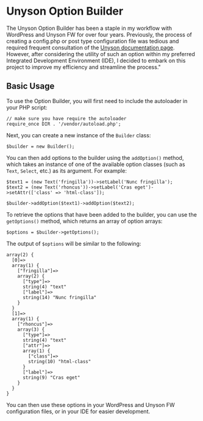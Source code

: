 # Unyson Option Builder

​​The Unyson Option Builder has been a staple in my workflow with WordPress and Unyson FW for over four years. Previously, the process of creating a config.php or post type configuration file was tedious and required frequent consultation of the [Unyson documentation page](http://manual.unyson.io/en/latest/options/built-in/introduction.html#content). However, after considering the utility of such an option within my preferred Integrated Development Environment (IDE), I decided to embark on this project to improve my efficiency and streamline the process."

## Basic Usage

To use the Option Builder, you will first need to include the autoloader in your PHP script:

```
// make sure you have require the autoloader
require_once DIR . '/vendor/autoload.php';
```

Next, you can create a new instance of the `Builder` class:
```
$builder = new Builder();
```

You can then add options to the builder using the `addOption()` method, which takes an instance of one of the available option classes (such as `Text`, `Select`, etc.) as its argument. For example:
```
$text1 = (new Text('fringilla'))->setLabel('Nunc fringilla');
$text2 = (new Text('rhoncus'))->setLabel('Cras eget')->setAttr(['class' => 'html-class']);

$builder->addOption($text1)->addOption($text2);
```


To retrieve the options that have been added to the builder, you can use the `getOptions()` method, which returns an array of option arrays:
```
$options = $builder->getOptions();
```

The output of `$options` will be similar to the following:
```
array(2) {
  [0]=>
  array(1) {
    ["fringilla"]=>
    array(2) {
      ["type"]=>
      string(4) "text"
      ["label"]=>
      string(14) "Nunc fringilla"
    }
  }
  [1]=>
  array(1) {
    ["rhoncus"]=>
    array(3) {
      ["type"]=>
      string(4) "text"
      ["attr"]=>
      array(1) {
        ["class"]=>
        string(10) "html-class"
      }
      ["label"]=>
      string(9) "Cras eget"
    }
  }
}
```

You can then use these options in your WordPress and Unyson FW configuration files, or in your IDE for easier development.
